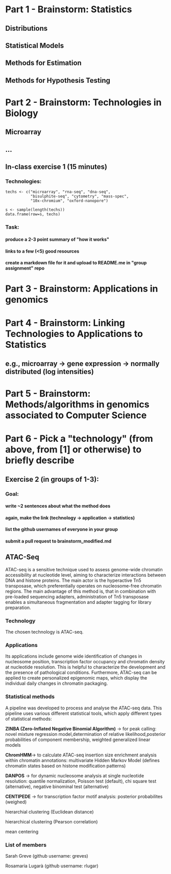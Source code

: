  


# Part 1 - Brainstorm: Statistics

## Distributions
## Statistical Models
## Methods for Estimation
## Methods for Hypothesis Testing

# Part 2 - Brainstorm: Technologies in Biology

## Microarray
## ...

## In-class exercise 1 (15 minutes)

### Technologies: 

```{r}
techs <- c("microarray", "rna-seq", "dna-seq", 
           "bisulphite-seq", "cytometry", "mass-spec", 
           "10x-chromium", "oxford-nanopore")

s <- sample(length(techs))
data.frame(row=s, techs)
```

### Task: 
#### produce a 2-3 point summary of "how it works"
#### links to a few (<5) good resources
#### create a markdown file for it and upload to README.me in "group assignment" repo

# Part 3 - Brainstorm: Applications in genomics 

# Part 4 - Brainstorm: Linking Technologies to Applications to Statistics

## e.g., microarray -> gene expression -> normally distributed (log intensities)

# Part 5 - Brainstorm: Methods/algorithms in genomics associated to Computer Science

# Part 6 - Pick a "technology" (from above, from [1] or otherwise) to briefly describe

## Exercise 2 (in groups of 1-3): 
### Goal: 
#### write ~2 sentences about what the method does
#### again, make the link (technology -> application -> statistics)
#### list the github usernames of everyone in your group
#### submit a pull request to brainstorm_modified.md

## ATAC-Seq

ATAC-seq is a sensitive technique used to assess genome-wide chromatin accessibility at nucleotide level, aiming to characterize interactions between DNA and histone proteins.
The main actor is the hyperactive Tn5 transposase, which preferentially operates on nucleosome-free chromatin regions. 
The main advantage of this method is, that in combination with pre-loaded sequencing adapters, administration of Tn5 transposase enables a simultaneous fragmentation and adapter tagging for library preparation.

### Technology

The chosen technology is ATAC-seq. 

### Applications

Its applications include genome wide identification of changes in nucleosome position, transcription factor occupancy and chromatin density at nucleotide resolution.
This is helpful to characterize the development and the presence of pathological conditions. Furthermore, ATAC-seq can be applied to create personalized epigenomic maps, which display the individual daily changes in chromatin packaging.


### Statistical methods

A pipeline was developed to process and analyse the ATAC-seq data. This pipeline uses various different statistical tools, which apply different types of statistical methods:

**ZINBA (Zero-Inflated Negative Binomial Algorithm)** -> for peak calling: novel mixture regression model,determination of relative likelihood,posterior probabilities of component membership, weighted generalized linear models

**ChromHMM**-> to calculate ATAC-seq insertion size enrichment analysis within chromatin annotations: multivariate Hidden Markov Model (defines chromatin states based on histone modification patterns)

**DANPOS** -> for dynamic nucleosome analysis at single nucleotide resolution: quantile normalization, Poisson test (default), chi square test (alternative), negative binominal test (alternative)

**CENTIPEDE** -> for transcription factor motif analysis: posterior probabilites (weighed)

hierarchial clustering (Euclidean distance)

hierarchical clustering (Pearson correlation)

mean centering

### List of members

Sarah Greve (github username: greves)

Rosamaria Lugarà (github username: rlugar)

